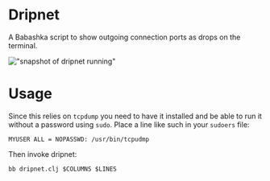 
Dripnet
=======

A Babashka script to show outgoing connection ports as drops on the terminal.

!["snapshot of dripnet running"](raw/branch/dev/media/dripnet.png)

Usage
=====

Since this relies on `tcpdump` you need to have it installed and be able to run it without a password using `sudo`. Place a line like such in your `sudoers` file:
```
MYUSER ALL = NOPASSWD: /usr/bin/tcpudmp
```

Then invoke dripnet:
```
bb dripnet.clj $COLUMNS $LINES
```
